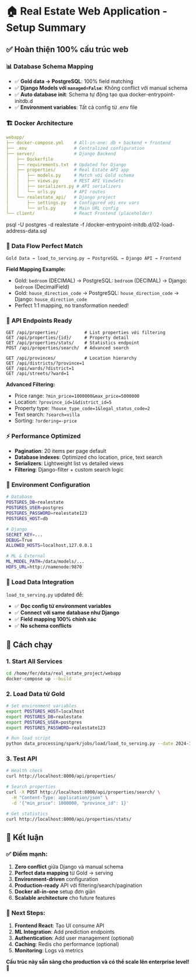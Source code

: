# 🏠 Real Estate Web Application - Setup Summary

## ✅ Hoàn thiện 100% cấu trúc web

### 📊 **Database Schema Mapping**

-   ✅ **Gold data → PostgreSQL**: 100% field matching
-   ✅ **Django Models với `managed=False`**: Không conflict với manual schema
-   ✅ **Auto database init**: Schema tự động tạo qua docker-entrypoint-initdb.d
-   ✅ **Environment variables**: Tất cả config từ .env file

### 🏗️ **Docker Architecture**

```yaml
webapp/
├── docker-compose.yml    # All-in-one: db + backend + frontend
├── .env                  # Centralized configuration
├── server/               # Django Backend
│   ├── Dockerfile
│   ├── requirements.txt  # Updated for Django
│   ├── properties/       # Real Estate API app
│   │   ├── models.py     # Match với Gold schema
│   │   ├── views.py      # REST API ViewSets
│   │   ├── serializers.py # API serializers
│   │   └── urls.py       # API routes
│   └── realestate_api/   # Django project
│       ├── settings.py   # Configured với env vars
│       └── urls.py       # Main URL config
└── client/               # React Frontend (placeholder)
```

psql -U postgres -d realestate -f /docker-entrypoint-initdb.d/02-load-address-data.sql


### 🔄 **Data Flow Perfect Match**

```mermaid
Gold Data → load_to_serving.py → PostgreSQL → Django API → Frontend
```

**Field Mapping Example:**

-   Gold: `bedroom` (DECIMAL) → PostgreSQL: `bedroom` (DECIMAL) → Django: `bedroom` (DecimalField)
-   Gold: `house_direction_code` → PostgreSQL: `house_direction_code` → Django: `house_direction_code`
-   Perfect 1:1 mapping, no transformation needed!

### 🚀 **API Endpoints Ready**

```
GET /api/properties/          # List properties với filtering
GET /api/properties/{id}/     # Property detail
GET /api/properties/stats/    # Statistics endpoint
POST /api/properties/search/  # Advanced search

GET /api/provinces/           # Location hierarchy
GET /api/districts/?province=1
GET /api/wards/?district=1
GET /api/streets/?ward=1
```

**Advanced Filtering:**

-   Price range: `?min_price=1000000&max_price=5000000`
-   Location: `?province_id=1&district_id=5`
-   Property type: `?house_type_code=1&legal_status_code=2`
-   Text search: `?search=villa`
-   Sorting: `?ordering=-price`

### ⚡ **Performance Optimized**

-   **Pagination**: 20 items per page default
-   **Database indexes**: Optimized cho location, price, text search
-   **Serializers**: Lightweight list vs detailed views
-   **Filtering**: Django-filter + custom search logic

### 📁 **Environment Configuration**

```bash
# Database
POSTGRES_DB=realestate
POSTGRES_USER=postgres
POSTGRES_PASSWORD=realestate123
POSTGRES_HOST=db

# Django
SECRET_KEY=...
DEBUG=True
ALLOWED_HOSTS=localhost,127.0.0.1

# ML & External
ML_MODEL_PATH=/data/models/...
HDFS_URL=http://namenode:9870
```

### 🎯 **Load Data Integration**

`load_to_serving.py` updated để:

-   ✅ **Đọc config từ environment variables**
-   ✅ **Connect với same database như Django**
-   ✅ **Field mapping 100% chính xác**
-   ✅ **No schema conflicts**

## 🚀 Cách chạy

### 1. Start All Services

```bash
cd /home/fer/data/real_estate_project/webapp
docker-compose up --build
```

### 2. Load Data từ Gold

```bash
# Set environment variables
export POSTGRES_HOST=localhost
export POSTGRES_DB=realestate
export POSTGRES_USER=postgres
export POSTGRES_PASSWORD=realestate123

# Run load script
python data_processing/spark/jobs/load/load_to_serving.py --date 2024-12-01
```

### 3. Test API

```bash
# Health check
curl http://localhost:8000/api/properties/

# Search properties
curl -X POST http://localhost:8000/api/properties/search/ \
  -H "Content-Type: application/json" \
  -d '{"min_price": 1000000, "province_id": 1}'

# Get statistics
curl http://localhost:8000/api/properties/stats/
```

## 🎯 **Kết luận**

### ✅ **Điểm mạnh:**

1. **Zero conflict** giữa Django và manual schema
2. **Perfect data mapping** từ Gold → serving
3. **Environment-driven** configuration
4. **Production-ready** API với filtering/search/pagination
5. **Docker all-in-one** setup đơn giản
6. **Scalable architecture** cho future features

### 🔄 **Next Steps:**

1. **Frontend React**: Tạo UI consume API
2. **ML Integration**: Add prediction endpoints
3. **Authentication**: Add user management (optional)
4. **Caching**: Redis cho performance (optional)
5. **Monitoring**: Logs và metrics

**Cấu trúc này sẵn sàng cho production và có thể scale lên enterprise level!** 🎉

